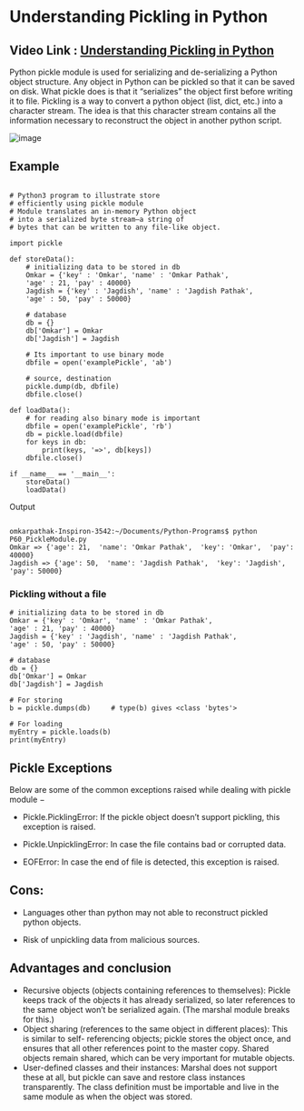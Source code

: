 # Understanding Pickling in Python

## Video Link : [Understanding Pickling in Python](https://drive.google.com/file/d/1T3vKLmvyhdUbGf9O3R8U5Kz2pxox2LDx/view?usp=sharing)

Python pickle module is used for serializing and de-serializing a Python object structure. Any object in Python can be pickled so that it can be saved on disk. What pickle does is that it “serializes” the object first before writing it to file. Pickling is a way to convert a python object (list, dict, etc.) into a character stream. The idea is that this character stream contains all the information necessary to reconstruct the object in another python script.

![image](https://user-images.githubusercontent.com/63282184/144064154-940b1f61-e054-41ef-b225-1de5a24967bd.png)


## Example 
```

# Python3 program to illustrate store
# efficiently using pickle module
# Module translates an in-memory Python object
# into a serialized byte stream—a string of
# bytes that can be written to any file-like object.

import pickle

def storeData():
	# initializing data to be stored in db
	Omkar = {'key' : 'Omkar', 'name' : 'Omkar Pathak',
	'age' : 21, 'pay' : 40000}
	Jagdish = {'key' : 'Jagdish', 'name' : 'Jagdish Pathak',
	'age' : 50, 'pay' : 50000}

	# database
	db = {}
	db['Omkar'] = Omkar
	db['Jagdish'] = Jagdish
	
	# Its important to use binary mode
	dbfile = open('examplePickle', 'ab')
	
	# source, destination
	pickle.dump(db, dbfile)					
	dbfile.close()

def loadData():
	# for reading also binary mode is important
	dbfile = open('examplePickle', 'rb')	
	db = pickle.load(dbfile)
	for keys in db:
		print(keys, '=>', db[keys])
	dbfile.close()

if __name__ == '__main__':
	storeData()
	loadData()
```

Output 

```

omkarpathak-Inspiron-3542:~/Documents/Python-Programs$ python P60_PickleModule.py
Omkar => {'age': 21,  'name': 'Omkar Pathak',  'key': 'Omkar',  'pay': 40000}
Jagdish => {'age': 50,  'name': 'Jagdish Pathak',  'key': 'Jagdish',  'pay': 50000}

```

### Pickling without a file

```
# initializing data to be stored in db
Omkar = {'key' : 'Omkar', 'name' : 'Omkar Pathak',
'age' : 21, 'pay' : 40000}
Jagdish = {'key' : 'Jagdish', 'name' : 'Jagdish Pathak',
'age' : 50, 'pay' : 50000}

# database
db = {}
db['Omkar'] = Omkar
db['Jagdish'] = Jagdish

# For storing
b = pickle.dumps(db)	 # type(b) gives <class 'bytes'>

# For loading
myEntry = pickle.loads(b)
print(myEntry)
```
## Pickle Exceptions
Below are some of the common exceptions raised while dealing with pickle module −

- Pickle.PicklingError: If the pickle object doesn’t support pickling, this exception is raised.

- Pickle.UnpicklingError: In case the file contains bad or corrupted data.

- EOFError: In case the end of file is detected, this exception is raised.


## Cons:

- Languages other than python may not able to reconstruct pickled python objects.

- Risk of unpickling data from malicious sources.

## Advantages and conclusion 

- Recursive objects (objects containing references to themselves): Pickle keeps track of the objects it has already serialized, so later references to the same object won’t be serialized again. (The marshal module breaks for this.)
- Object sharing (references to the same object in different places): This is similar to self- referencing objects; pickle stores the object once, and ensures that all other references point to the master copy. Shared objects remain shared, which can be very important for mutable objects.
- User-defined classes and their instances: Marshal does not support these at all, but pickle can save and restore class instances transparently. The class definition must be importable and live in the same module as when the object was stored.
